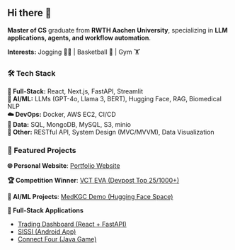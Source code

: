 ## Hi there 👋

**Master of CS** graduate from **RWTH Aachen University**, specializing in **LLM applications, agents, and workflow automation**.

**Interests:** Jogging 🏃‍♂️ | Basketball 🏀 | Gym 🏋️

### 🛠️ Tech Stack

**🚀 Full-Stack:** React, Next.js, FastAPI, Streamlit  
**🤖 AI/ML:** LLMs (GPT-4o, Llama 3, BERT), Hugging Face, RAG, Biomedical NLP  
**☁️ DevOps:** Docker, AWS EC2, CI/CD  
**💾 Data:** SQL, MongoDB, MySQL, S3, minio  
**🎯 Other:** RESTful API, System Design (MVC/MVVM), Data Visualization

### 🌟 Featured Projects

**🌐 Personal Website**: [Portfolio Website](https://hanbinchen.netlify.app)

**🏆 Competition Winner**: [VCT EVA (Devpost Top 25/1000+)](https://devpost.com/software/shadow-code-zero-terminal)

**🧠 AI/ML Projects**:  [MedKGC Demo (Hugging Face Space)](https://huggingface.co/spaces/hanbinChen/medKGC)

**💼 Full-Stack Applications**
- [Trading Dashboard (React + FastAPI)](https://github.com/hanbinChen97/react-ranking-page)
- [SISSI (Android App)](https://github.com/JohannHalley/SISSI)
- [Connect Four (Java Game)](https://gitlab.com/hanbin.9797/viergewinnt)
